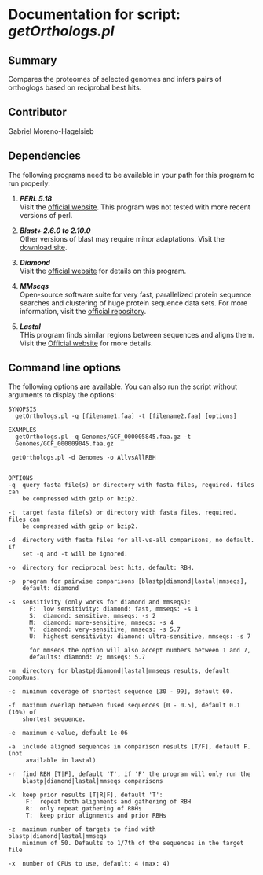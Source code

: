 # Documentation for script: _getOrthologs.pl_


## Summary
Compares the proteomes of selected genomes and infers pairs of orthoglogs 
based on reciprobal best hits.

## Contributor
Gabriel Moreno-Hagelsieb

## Dependencies
The following programs need to be available in your path for this 
program to run properly:

1. **_PERL 5.18_**  
Visit the [official website](https://www.perl.org/). This program 
was not tested with more recent versions of perl.  

2. **_Blast+ 2.6.0 to 2.10.0_**  
Other versions of blast may require minor adaptations. Visit the
[download site](https://blast.ncbi.nlm.nih.gov/Blast.cgi?PAGE_TYPE=BlastDocs&DOC_TYPE=Download). 

3. **_Diamond_**  
Visit the [official website](http://www.diamondsearch.org/) for details on this program.

4. **_MMseqs_**  
Open-source software suite for very fast, parallelized protein sequence searches
and clustering of huge protein sequence data sets. For more information, visit the
[official repository](https://github.com/soedinglab/MMseqs2).

5. **_Lastal_**  
THis program finds similar regions between sequences and aligns them. Visit the
[Official website](http://last.cbrc.jp/) for more details.


## Command line options
The following options are available. You can also run the 
script without arguments to display the options:

    SYNOPSIS
      getOrthologs.pl -q [filename1.faa] -t [filename2.faa] [options]

    EXAMPLES
      getOrthologs.pl -q Genomes/GCF_000005845.faa.gz -t
      Genomes/GCF_000009045.faa.gz

     getOrthologs.pl -d Genomes -o AllvsAllRBH


    OPTIONS
    -q  query fasta file(s) or directory with fasta files, required. files can
        be compressed with gzip or bzip2.

    -t  target fasta file(s) or directory with fasta files, required. files can
        be compressed with gzip or bzip2.

    -d  directory with fasta files for all-vs-all comparisons, no default. If
        set -q and -t will be ignored.

    -o  directory for reciprocal best hits, default: RBH.

    -p  program for pairwise comparisons [blastp|diamond|lastal|mmseqs],
        default: diamond

    -s  sensitivity (only works for diamond and mmseqs):
          F:  low sensitivity: diamond: fast, mmseqs: -s 1
          S:  diamond: sensitive, mmseqs: -s 2
          M:  diamond: more-sensitive, mmseqs: -s 4
          V:  diamond: very-sensitive, mmseqs: -s 5.7
          U:  highest sensitivity: diamond: ultra-sensitive, mmseqs: -s 7
         
          for mmseqs the option will also accept numbers between 1 and 7,
          defaults: diamond: V; mmseqs: 5.7

    -m  directory for blastp|diamond|lastal|mmseqs results, default compRuns.

    -c  minimum coverage of shortest sequence [30 - 99], default 60.

    -f  maximum overlap between fused sequences [0 - 0.5], default 0.1 (10%) of
        shortest sequence.

    -e  maximum e-value, default 1e-06

    -a  include aligned sequences in comparison results [T/F], default F. (not
         available in lastal)

    -r  find RBH [T|F], default 'T', if 'F' the program will only run the
        blastp|diamond|lastal|mmseqs comparisons

    -k  keep prior results [T|R|F], default 'T':
         F:  repeat both alignments and gathering of RBH
         R:  only repeat gathering of RBHs
         T:  keep prior alignments and prior RBHs

    -z  maximum number of targets to find with blastp|diamond|lastal|mmseqs
        minimum of 50. Defaults to 1/7th of the sequences in the target file

    -x  number of CPUs to use, default: 4 (max: 4)
